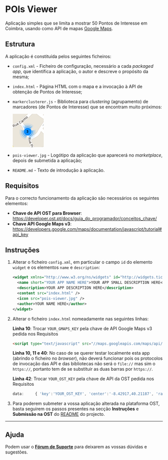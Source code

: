 POIs Viewer
============

Aplicação simples que se limita a mostrar 50 Pontos de Interesse em Coimbra, usando como API de mapas [Google Maps](https://developers.google.com/maps/).

## Estrutura

A aplicação é constituída pelos seguintes ficheiros:

* `config.xml` - Ficheiro de configuração, necessário a cada *packaged app*, que identifica a aplicação, o autor e descreve o propósito da mesma;
* `index.html` - Página HTML com o mapa e a invocação à API de obtenção de Pontos de Interesse;
* `markerclusterer.js` - Biblioteca para *clustering* (agrupamento) de marcadores (de Pontos de Interesse) que se encontram muito próximos:

   ![Exemplo de cluster de 3 Pontos de Interesse](../docs/images/cluster.png "Exemplo de cluster de 3 Pontos de Interesse")

* `pois-viewer.jpg` - Logótipo da aplicação que aparecerá no *marketplace*, depois de submetida a aplicação;
* `README.md` - Texto de introdução à aplicação.



## Requisitos

Para o correcto funcionamento da aplicação são necessários os seguintes elementos:

* **Chave de API OST para Browser**: https://developer.ost.pt/docs/guia_do_programador/conceitos_chave/
* **Chave API Google Maps v3**: https://developers.google.com/maps/documentation/javascript/tutorial#api_key


## Instruções

1. Alterar o ficheiro `config.xml`, em particular o campo `id` do elemento `widget` e os elementos `name` e `description`:

	```xml
	<widget xmlns="http://www.w3.org/ns/widgets" id="http://widgets.tice.ipn.pt/YOUR_ID_HERE" fullscreen="true" version="1.0.0">
      <name short="YOUR APP NAME HERE">YOUR APP SMALL DESCRIPTION HERE</name>
      <description>YOUR APP DESCRIPTION HERE</description>
      <content src="index.html" />
      <icon src="pois-viewer.jpg" />
   	  <author>YOUR NAME HERE</author>
	</widget>
	```
	
2. Alterar o ficheiro `index.html` nomeadamente nas seguintes linhas:

	**Linha 10**: Trocar `YOUR_GMAPS_KEY` pela chave de API Google Maps v3 pedida nos Requisitos
	
	```html
	<script type="text/javascript" src="//maps.googleapis.com/maps/api/js?sensor=true&key=YOUR_GMAPS_KEY"></script>
	```
	
	**Linha 10, 11 e 40**: No caso de se querer testar localmente esta app (abrindo o ficheiro no *browser*), não deverá funcionar pois os protocolos de invocação das API e das bibliotecas não será o `file://` mas sim o `https://`, portanto tem de se substituir as duas barras por `https://`.
	
	**Linha 42**: Trocar `YOUR_OST_KEY` pela chave de API da OST pedida nos Requisitos
	
	```javascript
	data:     { 'key':'YOUR_OST_KEY', 'center':'-8.42917,40.21187', 'range':'100', 'results':'100' },
	```

3. Para poderem submeter a vossa aplicação alterada na plataforma OST, basta seguirem os passos presentes na secção **Instruções** e **Submissão na OST** do [README](../README.md) do projecto.


---

## Ajuda

Podem usar o [**Fórum de Suporte**](https://support.ost.pt/everyone/) para deixarem as vossas dúvidas e sugestões.










